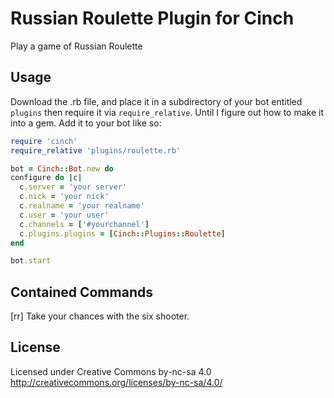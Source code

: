 Russian Roulette Plugin for Cinch
========================
Play a game of Russian Roulette

Usage
-----

Download the .rb file, and place it in a subdirectory of your bot entitled 
`plugins` then require it via `require_relative`. Until I figure out how
to make it into a gem. Add it to your bot like so:

~~~~~~~~~~~~~~~~~~~~~~~~~~~~~~~~~~~~~~~~ ruby
require 'cinch'
require_relative 'plugins/roulette.rb'

bot = Cinch::Bot.new do
configure do |c|
  c.server = 'your server'
  c.nick = 'your nick'
  c.realname = 'your realname'
  c.user = 'your user'
  c.channels = ['#yourchannel']
  c.plugins.plugins = [Cinch::Plugins::Roulette]
end

bot.start
~~~~~~~~~~~~~~~~~~~~~~~~~~~~~~~~~~~~~~~~

Contained Commands
------------------

[rr]
Take your chances with the six shooter.

License
-------

Licensed under Creative Commons by-nc-sa 4.0
http://creativecommons.org/licenses/by-nc-sa/4.0/
